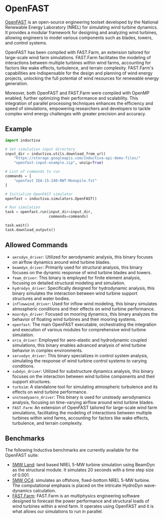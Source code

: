 # OpenFAST

[OpenFAST](https://www.nrel.gov/wind/nwtc/openfast.html) is an open-source 
engineering toolset developed by the National Renewable Energy Laboratory (NREL)
for simulating wind turbine dynamics. It provides a modular framework for
designing and analyzing wind turbines, allowing engineers to model various
components such as blades, towers, and control systems.

OpenFAST has been compiled with FAST.Farm, an extension tailored for large-scale
wind farm simulations. FAST.Farm facilitates the modeling of interactions
between multiple turbines within wind farms, accounting for factors like wake
effects, turbulence, and terrain complexity. FAST.Farm's capabilities are
indispensable for the design and planning of wind energy projects, unlocking the
full potential of wind resources for renewable energy generation.

Moreover, both OpenFAST and FAST.Farm were compiled with OpenMP enabled, further
optimizing their performance and scalability. This integration of parallel
processing techniques enhances the efficiency and speed of simulations,
empowering researchers and developers to tackle complex wind energy challenges
with greater precision and accuracy.

## Example

```python
import inductiva

# Set simulation input directory
input_dir = inductiva.utils.download_from_url(
    "https://storage.googleapis.com/inductiva-api-demo-files/"
    "openfast-input-example.zip", unzip=True)

# List of commands to run
commands = [
    "openfast IEA-15-240-RWT-Monopile.fst"
]

# Initialize OpenFAST simulator
openfast = inductiva.simulators.OpenFAST()

# Run simulation 
task = openfast.run(input_dir=input_dir,
                    commands=commands)

task.wait()
task.download_outputs()

```

## Allowed Commands

- `aerodyn_driver`: Utilized for aerodynamic analysis, this binary focuses on 
airflow dynamics around wind turbine blades.
- `beamdyn_driver`: Primarily used for structural analysis, this binary focuses
on the dynamic response of wind turbine blades and towers.
- `feam_driver`: This binary is employed for finite element analysis, focusing
on detailed structural modeling and simulation.
- `hydrodyn_driver`: Specifically designed for hydrodynamic analysis, this
binary simulates the interaction between wind turbine support structures and
water bodies.
- `inflowwind_driver`: Used for inflow wind modeling, this binary simulates
atmospheric conditions and their effects on wind turbine performance.
- `moordyn_driver`: Focused on mooring dynamics, this binary analyzes the
behavior of floating wind turbines and their mooring systems.
- `openfast`: The main OpenFAST executable, orchestrating the integration and
execution of various modules for comprehensive wind turbine simulation.
- `orca_driver`: Employed for aero-elastic and hydrodynamic coupled simulations,
this binary enables advanced analysis of wind turbine behavior in complex 
environments.
- `servodyn_driver`: This binary specializes in control system analysis,
simulating the response of wind turbine control systems to varying conditions.
- `subdyn_driver`: Utilized for substructure dynamics analysis, this binary
focuses on the interaction between wind turbine components and their support
structures.
- `turbsim`: A standalone tool for simulating atmospheric turbulence and its
effects on wind turbine performance.
- `unsteadyaero_driver`: This binary is used for unsteady aerodynamics analysis,
focusing on time-varying airflow around wind turbine blades.
- `FAST.Farm`: An extension of OpenFAST tailored for large-scale wind farm
simulations, facilitating the modeling of interactions between multiple turbines
within wind farms, accounting for factors like wake effects, turbulence, and
terrain complexity.

## Benchmarks

The following Inductiva benchmarks are currently available for the OpenFAST
suite:

* [5MW Land](https://benchmarks.inductiva.ai/OpenFAST/OpenFAST_Land/):
land based NREL 5-MW turbine simulation using BeamDyn as the structural module.
It simulates 20 seconds with a time step size of 0.001.
* [5MW OC4](https://benchmarks.inductiva.ai/OpenFAST/OpenFAST_OC4/): simulates
an offshore, fixed-bottom NREL 5-MW turbine. The computational emphasis is
placed on the intricate HydroDyn wave-dynamics calculation.
* [FAST.Farm](https://benchmarks.inductiva.ai/OpenFAST/OpenFAST_FAST.Farm/): 
FAST.Farm is an multiphysics engineering software designed to forecast the
power performance and structural loads of wind turbines within a wind farm. It
operates using OpenFAST and it is what allows our simulations to run in
parallel.

